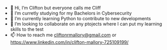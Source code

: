 - 👋 Hi, I’m Clifton but everyone calls me Cliff
- 👀 I’m curretly studying for my Bachelors in Cybersecurity
- 🌱 I’m currently learning Python to contribute to new developments
- 💞️ I’m looking to collaborate on any ptojects where I can put my learning skills to the test
- 📫 How to reach me cliftonrmallory@gmail.com or https://www.linkedin.com/in/clifton-mallory-725109199/

<!---
Cliff-M/Cliff-M is a ✨ special ✨ repository because its `README.md` (this file) appears on your GitHub profile.
You can click the Preview link to take a look at your changes.
--->

